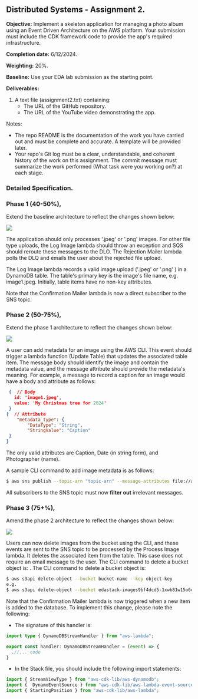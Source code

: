 ## Distributed Systems - Assignment 2.

__Objective:__ Implement a skeleton application for managing a photo album using an Event Driven Architecture on the AWS platform. Your submission must include the CDK framework code to provide the app's required infrastructure. 

__Completion date:__ 6/12/2024.

__Weighting:__ 20%.

__Baseline:__ Use your EDA lab submission as the starting point.

__Deliverables:__

1. A text file (assignment2.txt) containing:
   + The URL of the GitHub repository. 
   + The URL of the YouTube video demonstrating the app. 
   
Notes:
+ The repo README is the documentation of the work you have carried out and must be complete and accurate. A template will be provided later.
+ Your repo's Git log must be a clear, understandable, and coherent history of the work on this assignment. The commit message must summarize the work performed (What task were you working on?) at each stage.


### Detailed Specification.

### Phase 1 (40-50%),

Extend the baseline architecture to reflect the changes shown below:

![][phase1]

The application should only processes  '.jpeg' or '.png' images. For other file type uploads, the Log Image lambda should throw an exception and SQS should reroute these messages to the DLO. The Rejection Mailer lambda polls the DLQ and emails the user about the rejected file upload.

The Log Image lambda records a valid image upload ('.jpeg' or '.png' ) in a DynamoDB table. The table's primary key is the image's file name, e.g. image1.jpeg. Initially, table items have no non-key attributes.

Note that the Confirmation Mailer lambda is now a direct subscriber to the SNS topic.

### Phase 2 (50-75%),

Extend the phase 1 architecture to reflect the changes shown below:

![][phase2]

A user can add metadata for an image using the AWS CLI. This event should trigger a lambda function (Update Table) that updates the associated table item. The message body should identify the image and contain the metadata value, and the message attribute should provide the metadata's meaning. For example, a message to record a caption for an image would  have a body and attribute as follows:
~~~json
 {  // Body
   id: 'image1.jpeg',
   value: 'My Christmas tree for 2024'
 }
{  // Attribute
    "metadata_type": {
        "DataType": "String",
        "StringValue": "Caption"
 }
}   
~~~
The only valid attributes are Caption, Date (in string form), and Photographer (name).

A sample CLI command to add image metadata is as follows:
~~~bash
$ aws sns publish --topic-arn "topic-arn" --message-attributes file://attributes.json --message file://message.json
~~~

All subscribers to the SNS topic must now __filter out__ irrelevant messages.

### Phase 3 (75+%),

Amend the phase 2 architecture to reflect the changes shown below:

![][phase3]

Users can now delete images from the bucket using the CLI, and these events are sent to the SNS topic to be processed by the Process Image lambda. It deletes the associated item from the table. This case does not require an email message to the user. The CLI command to delete a bucket object is: . The CLI command to delete a bucket object is: 
~~~bash
$ aws s3api delete-object --bucket bucket-name --key object-key
e.g.
$ aws s3api delete-object --bucket edastack-images9bf4dcd5-1xwb81w15o6o --key image1.jpeg
~~~

Note that the Confirmation Mailer lambda is now triggered when a new item is added to the database. To implement this change, please note the following:

+ The signature of this handler is:
~~~ts
import type { DynamoDBStreamHandler } from "aws-lambda";

export const handler: DynamoDBStreamHandler = (event) => {
  .//... code 
}
~~~

+ In the Stack file, you should include the following import statements:
~~~ts
import { StreamViewType } from "aws-cdk-lib/aws-dynamodb";
import {  DynamoEventSource } from "aws-cdk-lib/aws-lambda-event-sources";
import { StartingPosition } from "aws-cdk-lib/aws-lambda";
~~~

[phase1]: ./img/phase1.png
[phase2]: ./img/phase2.png
[phase3]: ./img/phase3.png
